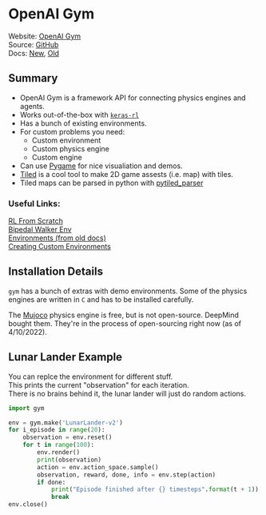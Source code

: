# OpenAI Gym

Website: [OpenAI Gym](https://gym.openai.com/)  
Source: [GitHub](https://github.com/openai/gym)  
Docs: [New](https://www.gymlibrary.ml/), [Old](https://gym.openai.com/docs/)

## Summary

* OpenAI Gym is a framework API for connecting physics engines and agents.
* Works out-of-the-box with [`keras-rl`](keras-rl.md)
* Has a bunch of existing environments.
* For custom problems you need:
  * Custom environment
  * Custom physics engine
  * Custom engine
* Can use [Pygame](https://github.com/pygame/pygame) for nice visualiation and demos.
* [Tiled](https://www.mapeditor.org/) is a cool tool to make 2D game assests (i.e. map) with tiles.
* Tiled maps can be parsed in python with [pytiled_parser](https://github.com/pythonarcade/pytiled_parser)

### Useful Links:
[RL From Scratch](https://www.learndatasci.com/tutorials/reinforcement-q-learning-scratch-python-openai-gym/)  
[Bipedal Walker Env](https://github.com/openai/gym/blob/master/gym/envs/box2d/bipedal_walker.py)  
[Environments (from old docs)](https://gym.openai.com/envs/#classic_control)  
[Creating Custom Environments](https://blog.paperspace.com/creating-custom-environments-openai-gym/)

## Installation Details
`gym` has a bunch of extras with demo environments. Some of the physics engines are written in `C` and has to be installed carefully.

The [Mujoco](https://mujoco.org/) physics engine is free, but is not open-source. DeepMind bought them. They're in the process of open-sourcing right now (as of 4/10/2022).

## Lunar Lander Example
You can replce the environment for different stuff.  
This prints the current "observation" for each iteration.  
There is no brains behind it, the lunar lander will just do random actions.
```python
import gym

env = gym.make('LunarLander-v2')
for i_episode in range(20):
    observation = env.reset()
    for t in range(100):
        env.render()
        print(observation)
        action = env.action_space.sample()
        observation, reward, done, info = env.step(action)
        if done:
            print("Episode finished after {} timesteps".format(t + 1))
            break
env.close()
```
